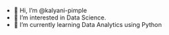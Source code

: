 - 👋 Hi, I’m @kalyani-pimple
- 👀 I’m interested in Data Science.
- 🌱 I’m currently learning Data Analytics using Python
<!---
kalyani-pimple/kalyani-pimple is a ✨ special ✨ repository because its `README.md` (this file) appears on your GitHub profile.
You can click the Preview link to take a look at your changes.
--->
